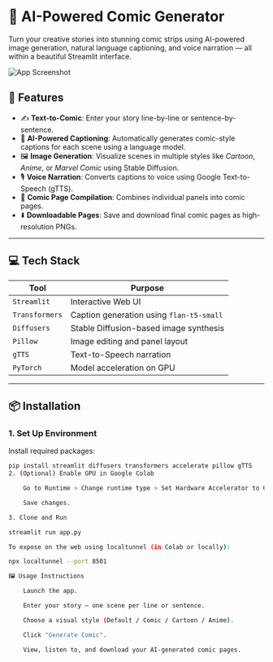 # 🎨 AI-Powered Comic Generator

Turn your creative stories into stunning comic strips using AI-powered image generation, natural language captioning, and voice narration — all within a beautiful Streamlit interface.

![App Screenshot](https://via.placeholder.com/800x400.png?text=Comic+Generator+Preview)

## 🚀 Features

- ✍️ **Text-to-Comic**: Enter your story line-by-line or sentence-by-sentence.
- 🧠 **AI-Powered Captioning**: Automatically generates comic-style captions for each scene using a language model.
- 🖼️ **Image Generation**: Visualize scenes in multiple styles like *Cartoon*, *Anime*, or *Marvel Comic* using Stable Diffusion.
- 🎙️ **Voice Narration**: Converts captions to voice using Google Text-to-Speech (gTTS).
- 📄 **Comic Page Compilation**: Combines individual panels into comic pages.
- ⬇️ **Downloadable Pages**: Save and download final comic pages as high-resolution PNGs.

---

## 💻 Tech Stack

| Tool        | Purpose                                     |
|-------------|---------------------------------------------|
| `Streamlit` | Interactive Web UI                          |
| `Transformers` | Caption generation using `flan-t5-small` |
| `Diffusers` | Stable Diffusion-based image synthesis      |
| `Pillow`    | Image editing and panel layout              |
| `gTTS`      | Text-to-Speech narration                    |
| `PyTorch`   | Model acceleration on GPU                   |

---

## 📦 Installation

### 1. Set Up Environment

Install required packages:

```bash
pip install streamlit diffusers transformers accelerate pillow gTTS
2. (Optional) Enable GPU in Google Colab

    Go to Runtime > Change runtime type > Set Hardware Accelerator to GPU.

    Save changes.

3. Clone and Run

streamlit run app.py

To expose on the web using localtunnel (in Colab or locally):

npx localtunnel --port 8501

🖼️ Usage Instructions

    Launch the app.

    Enter your story — one scene per line or sentence.

    Choose a visual style (Default / Comic / Cartoon / Anime).

    Click "Generate Comic".

    View, listen to, and download your AI-generated comic pages.
